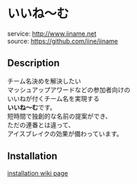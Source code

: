 # いいね～む

service: http://www.iiname.net  
source:  https://github.com/iine/iiname

## Description

チーム名決めを解決したい  
マッシュアップアワードなどの参加者向けの  
いいねが付くチーム名を実現する  
**いいね～む**です。  
短時間で独創的な名前の提案ができ、  
ただの連番とは違って、  
アイスブレイクの効果が備わっています。

## Installation

[installation wiki page](https://github.com/iine/iiname/wiki/installation)
